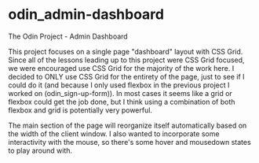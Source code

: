 # odin_admin-dashboard
The Odin Project - Admin Dashboard

This project focuses on a single page "dashboard" layout with CSS Grid. Since all of the lessons leading up to this project were CSS Grid focused, we were encouraged use CSS Grid for the majority of the work here. I decided to ONLY use CSS Grid for the entirety of the page, just to see if I could do it (and because I only used flexbox in the previous project I worked on (odin_sign-up-form)). In most cases it seems like a grid or flexbox could get the job done, but I think using a combination of both flexbox and grid is potentially very powerful.

The main section of the page will reorganize itself automatically based on the width of the client window. I also wanted to incorporate some interactivity with the mouse, so there's some hover and mousedown states to play around with.